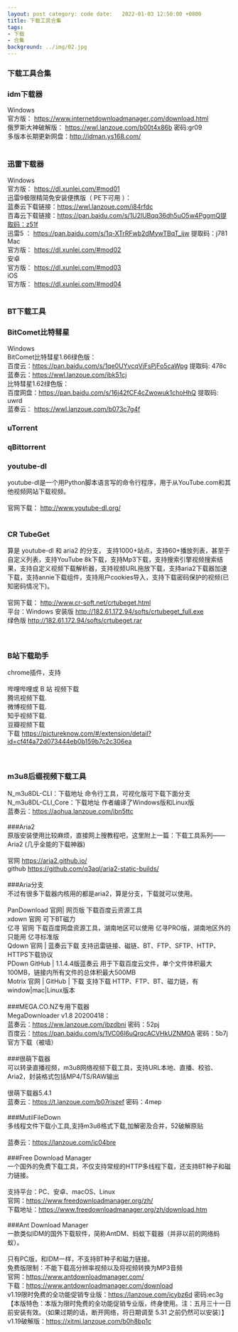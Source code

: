 ```yaml
---
layout: post category: code date:   2022-01-03 12:50:00 +0800
title: 下载工具合集
tags:
- 下载
- 合集
background: ../img/02.jpg
---
```


### 下载工具合集

### idm下载器<br>
Windows<br>
官方版： https://www.internetdownloadmanager.com/download.html<br>
俄罗斯大神破解版： https://wwl.lanzoue.com/b00t4x86b    密码:gr09<br>
多版本长期更新网盘：http://idman.ys168.com/<br>
<br>
### 迅雷下载器<br>
Windows<br>
官方版： https://dl.xunlei.com/#mod01<br>
迅雷9极限精简免安装便携版（ PE下可用 ）：<br>
蓝奏云下载链接：https://wwl.lanzoue.com/i84rfdc<br>
百毒云下载链接：https://pan.baidu.com/s/1U2lUBqq36dh5uO5w4PggmQ提取码：z51f<br>
迅雷5 ： https://pan.baidu.com/s/1q-XTrRFwb2dMywTBqT_ijw 提取码：j781<br>
Mac<br>
官方版： https://dl.xunlei.com/#mod02<br>
安卓<br>
官方版： https://dl.xunlei.com/#mod03<br>
iOS<br>
官方版： https://dl.xunlei.com/#mod04<br>
<br>
### BT下载工具<br>
### BitComet比特彗星<br>
Windows<br>
BitComet比特彗星1.66绿色版：<br>
百度云：https://pan.baidu.com/s/1qe0UYvcqVjFsPjFo5caWpg 提取码: 478c<br>
蓝奏云：https://wwl.lanzoue.com/ibk51cj<br>
比特彗星1.62绿色版：<br>
百度网盘：https://pan.baidu.com/s/16j42fCF4cZwowuk1choHhQ 提取码: uwrd<br>
蓝奏云： https://wwl.lanzoue.com/b073c7g4f<br>
### uTorrent<br>
### qBittorrent<br>
### youtube-dl<br>
youtube-dl是一个用Python脚本语言写的命令行程序，用于从YouTube.com和其他视频网站下载视频。<br>
<br>
官网下载： http://www.youtube-dl.org/<br>
<br>
### CR TubeGet<br>
算是 youtube-dl 和 aria2 的分支， 支持1000+站点，支持60+播放列表，甚至于自定义列表，支持YouTube 8k下载，支持Mp3下载，支持搜索引擎视频搜索结果，支持自定义视频下载解析器，支持视频URL拖放下载，支持aria2下载器加速下载，支持annie下载组件，支持用户cookies导入，支持下载密码保护的视频(已知密码情况下)。<br>
<br>
官网下载： http://www.cr-soft.net/crtubeget.html<br>
平台：Windows 安装版 http://182.61.172.94/softs/crtubeget_full.exe<br>
绿色版 http://182.61.172.94/softs/crtubeget.rar<br>
<br>
<br>
### B站下载助手<br>
chrome插件，支持<br>
<br>
哔哩哔哩或 B 站 视频下载<br>
腾讯视频下载.<br>
微博视频下载.<br>
知乎视频下载.<br>
豆瓣视频下载<br>
下载 https://pictureknow.com/#/extension/detail?id=cf4f4a72d073444eb0b159b7c2c306ea<br>
<br>
<br>
### m3u8后缀视频下载工具<br>
N_m3u8DL-CLI：下载地址 命令行工具，可视化版可下载下面分支<br>
N_m3u8DL-CLI_Core：下载地址 作者编译了Windows版和Linux版<br>
蓝奏云：https://aohua.lanzoue.com/ibn5ttc<br>
<br>
###Aria2<br>
原版安装使用比较麻烦，直接网上搜教程吧，这里附上一篇：下载工具系列——Aria2 (几乎全能的下载神器)<br>
<br>
官网 https://aria2.github.io/<br>
github https://github.com/q3aql/aria2-static-builds/<br>
<br>
###Aria分支<br>
不过有很多下载器内核用的都是aria2，算是分支，下载就可以使用。<br>
<br>
PanDownload 官网| 网页版 下载百度云资源工具<br>
xdown 官网 可下BT磁力<br>
亿寻 官网 下载百度网盘资源工具，湖南地区可以使用 亿寻PRO版，湖南地区外的只能用 亿寻标准版<br>
Qdown 官网 | 蓝奏云下载 支持迅雷链接、磁链、BT、FTP、SFTP、HTTP、HTTPS下载协议<br>
PDown GitHub | 1.1.4.4版蓝奏云 用于下载百度云文件，单个文件体积最大100MB，链接内所有文件的总体积最大500MB<br>
Motrix 官网 | GitHub | 下载 支持下载 HTTP、FTP、BT、磁力链，有window|mac|Linux版本<br>
<br>
###MEGA.CO.NZ专用下载器<br>
MegaDownloader v1.8 20200418：<br>
蓝奏云：https://ww.lanzoue.com/ibzdbni 密码：52pj<br>
百度云：https://pan.baidu.com/s/1VC06l6uQrqcACVHkUZNM0A 密码：5b7j<br>
官方下载（被墙）<br>
<br>
###很萌下载器<br>
可以转录直播视频，m3u8网络视频下载工具，支持URL本地、直播、校验、Aria2，封装格式包括MP4/TS/RAW输出<br>
<br>
很萌下载器5.4.1<br>
蓝奏云：https://t.lanzoue.com/b07riszef 密码：4mep<br>
<br>
###MutilFileDown<br>
多线程文件下载小工具,支持m3u8格式下载,加解密及合并，52破解原贴<br>
<br>
蓝奏云：https://lanzoue.com/ic04bre<br>
<br>
###Free Download Manager<br>
一个国外的免费下载工具，不仅支持常规的HTTP多线程下载，还支持BT种子和磁力链接。<br>
<br>
支持平台：PC、安卓、macOS、Linux<br>
官网：https://www.freedownloadmanager.org/zh/<br>
下载地址：https://www.freedownloadmanager.org/zh/download.htm<br>
<br>
###Ant Download Manager<br>
一款类似IDM的国外下载软件，简称AntDM、蚂蚁下载器（并非以前的网络蚂蚁）。<br>
<br>
只有PC版，和IDM一样，不支持BT种子和磁力链接。<br>
免费版限制：不能下载高分辨率视频以及将视频转换为MP3音频<br>
官网：https://www.antdownloadmanager.com/<br>
下载：https://www.antdownloadmanager.com/download<br>
v1.19限时免费的全功能促销专业版：https://lanzoue.com/icybz6d 密码:ec3g【本版特色：本版为限时免费的全功能促销专业版，终身使用。注：五月三十一日前安装有效。（如果过期的话，断开网络，将日期调至 5.31 之前仍然可以安装）】<br>
v1.19破解版：https://xitmi.lanzoue.com/b0h8bp1c<br>